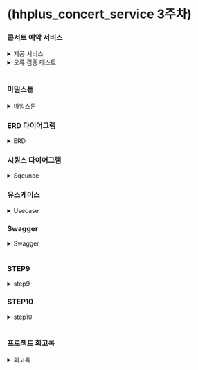 # (hhplus_concert_service 3주차)
### 콘서트 예약 서비스
<details>
<summary>제공 서비스</summary>
  <li>1.예약 가능 콘서트 조회</li>
  <li>2.콘서트 날짜 및 좌석 조회</li>
  <li>3.콘서트 예약</li>
  <li>4.포인트 조회/충전/사용</li>
  <li>결제</li>
</details>

<details>
<summary>오류 검증 테스트</summary>
  <ul>
    <li>콘서트 조회</li>
      <ul>
        <li>1. 예약 가능 콘서트가 아닌 경우</li>
      </ul>
  </ul>

  <ul>
    <li>콘서트 예약</li>
    <ul>
      <li>1.이미 예약된 좌석일 경우</li>
      <li>2.예약 후 5분 내 결제를 완료하지 않은 경우</li>
    </ul>
  </ul>
  
  <ul>
    <li>포인트 조회/충전/사용</li>
      <ul>
        <li>1.충전 포인트가 0보다 작은경우</li>
      </ul>
  </ul>

  <ul>
    <li>결제</li>
      <ul>
        <li>1.포인트가 부족할 경우</li>
        <li>2.토큰이 없는 경우</li>
      </ul>
  </ul>
</details>

<br>

### 마일스톤
<details>
  <summary>마일스톤</summary>
  <li><img width="801" alt="마일스톤" src="https://github.com/user-attachments/assets/6d3e6241-5ae2-4258-9c27-ee6145767ae0">
</li>
</details>

### ERD 다이어그램
<details>
  <summary>ERD</summary>
  <li><img width="619" alt="ERD다이어그램" src="https://github.com/user-attachments/assets/f35f505c-b2f4-4f13-b970-baee44ee9f49"></li>
</details>

### 시퀀스 다이어그램
<details>
  <summary>Sqeunce</summary>
  <li><img width="521" alt="유스케이스 예시" src="https://github.com/user-attachments/assets/12258fb1-8da2-45b8-afbb-78de93634a0f">
</li>
</details>

### 유스케이스
<details>
  <summary>Usecase</summary>
  <li><img width="500" alt="유스케이스 다이어그램" src="https://github.com/user-attachments/assets/eaea2ac8-4eed-4792-b50e-73162d165d52"></li>
</details>

### Swagger
<details>
  <summary>Swagger</summary>
  <li><<img width="724" alt="swaggerAPI" src="https://github.com/user-attachments/assets/809634b2-3f0e-42ba-a7c4-95d86db203e8"></li>
</details>



<br>

### STEP9
<Details>
  <summary>step9</summary>
  <li>필요한 Filter, Interceptor 등의 기능 구현</li>
  <li>예외 처리, 로깅 등 유효한 부가로직의 구현</li>
</Details>

### STEP10
<Details>
  <summary>step10</summary>
  <li>정상적으로 구동되는 서버 애플리케이션 완성</li>
  <li>제공해야 하는 API 완성</li>
  <li>서버구축 챕터 마무리 회고록 작성 (`NICE TO HAVE`)
    - DB Index , 대용량 처리를 위한 개선 포인트 등은 추후 챕터에서 진행하므로 목표는 `기능 개발의 완료` 로 합니다. 최적화 작업 등을 고려하는 것 보다 모든 기능을 정상적으로 제공할 수 있도록 해주세요.
    <ul>
      <li>특정 기능을 왜 이렇게 개발하였는지 합당한 이유와 함께 기능 개발을 진행해주시면 됩니다.</li>
    </ul>
  </li>
    
</Details>

<br>

### 프로젝트 회고록
<Details>
  <summary>회고록</summary>

  ### 1. 프로젝트 소개
  항해99 과정에 참여하면서 과제로 e-커머스와 콘서트 예약 서비스 중 하나를 정하여 프로젝트를 완성하는 과제가 있었습니다.
  <br><br>
  두 가지 중 동시성 제어 뿐만 아니라 토큰 대기열도 만들어 볼 수 있는 콘서트 예약 서비스가 더 값진 경험이 되지않을까 하여 <br>
  콘서트 예약 서비스 프로젝트를 개발하게 되었습니다.
  <br><br>
  완전 처음 만드는 서비스에 막막하고 걱정도 많이 했었습니다.
  <br><br>
  
  ### 2. 프로젝트 개요
  #### 제공 서비스
  - 예매 가능 콘서트/날짜/좌석 조회
  - 콘서트 예약
  - 포인트 조회/충전
  - 결제 
  <br>
  
  ### 3. 기술 스택
  - JAVA 17
  - Gradle 기반 레이어드 아키텍처 구조
  - MySQL
  <br>

  ### 4. 배운 점
  - 구체적이고 정확한 설계의 중요성을 느낄 수 있었습니다. 초반 미흡한 설계로 인해 ERD 다이어그램과 시퀀스 다이어그램을 다시 짜는 경험을 했습니다.
    시간이 다소 걸리더라도 다시 요구사항 명세부터 세부적으로 정리해나갔고 시행착오 없이 진행이 가능했습니다.
  - TDD를 적용하며 시간이 다소 오래 걸렸지만 테스트의 중요성을 배울 수 있었습니다. 내가 일찍 퇴근하고 싶으면 테스트 코드를 잘 짜야 한다는 코치님들의
    말씀을 이해 할 수 있었습니다.
  - 저의 경우 회사가 개발 중점의 회사가 아니다 보니 모든 개발을 처음부터 끝까지 제가 하는 경우가 많았습니다. 타 팀과의 협업하는 방법을 잘 몰랐었는데
    어떤 식으로 개발 방향을 잡고 협업하는지 배울 수 있었습니다.
  - 이번 프로젝트에선 Filter를 사용하여 Logging 기능만 추가 하였지만 서비스에 대한 권한을 나눌 수 있다는 배웠고, Interceptor를 사용하여 서비스의 세부사항의
    권한을 나눌 수 있다는 점을 배웠습니다. 과거에 저의 경우는 DB를 통하여 서비스의 권한을 나누었는데 훨씬 개발하기 편하고 좋은 방법인거 같습니다. 
<br>

### 5. 아쉬운 점
  - 처음에는 정말 요구사항 분석을 왜 하는지 몰랐어서 허술하게 작성했습니다. 첫 단추가 잘못 끼워져있으니 그 뒤에 있는 도메인 설계, DB 설계, Use Case Model, request 처리 흐름도도 일관성     없게 작성되었습니다. 그러니 나중에 기능을 구현하려고 할때, 개발의 흐름이 안맞는 일이 발생했습니다. 요구사항 명세를 더 정확하고 구체적으로 하고, 발생할 오류를 적어보고, 도메인과 DB를     다시 설계하면서 데이터의 흐름을 정리고 특히 request 처리 흐름도를 힘 주어서 정리하면서 개념적으로 이해가 가능하도록 노력했습니다. 다소 시간이 걸리더라도 설계를 잘 해놓으니 나중에 구     현할 때 시간을 단축시킬 수 있었습니다. 다음 프로젝트때에는 설계의 중요성을 꼭 기억하고 논리적으로 작성하도록 하겠습니다.
  - 레이어드 아키텍처나 TDD등 이번 프로젝트에서 사용한 스택 중 대부분의 스택이 어색한 스택들이었습니다. 구글 검색을 통해 더 빨리 해결할 수 있는 문제인데, 스스로 해결해보려다
    시간이 오래 걸리는 경우도 있었습니다.
    <br><br>

### 6. 느낀 점
  - 항해99에 합류하면서 하루 5시간 이상을 자본적이 없는거 같습니다. 하지만 하루 하루 공부하며 과제를 성공해 나갈때마다 내가 더 성장한다는
    느낌을 받을 수 있었습니다. 또한 처음 개발자가 되었을 때의 열정이 다시 살아나는 기분이라 너무 좋았습니다. 무사히 과정을 마무리하면 좋겠습니다.
</Details>
